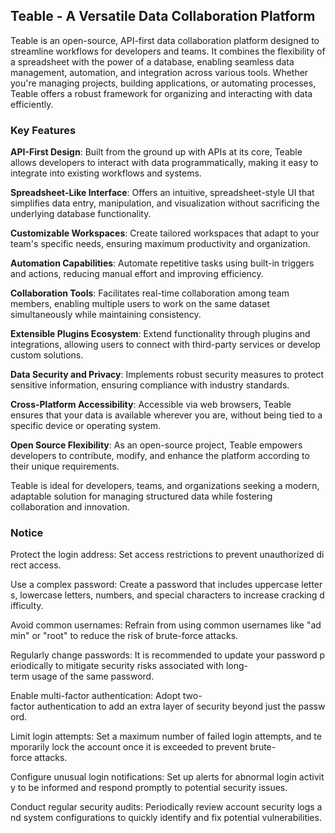 ## Teable - A Versatile Data Collaboration Platform

Teable is an open-source, API-first data collaboration platform designed to streamline workflows for developers and teams. It combines the flexibility of a spreadsheet with the power of a database, enabling seamless data management, automation, and integration across various tools. Whether you're managing projects, building applications, or automating processes, Teable offers a robust framework for organizing and interacting with data efficiently.

### Key Features

**API-First Design**: Built from the ground up with APIs at its core, Teable allows developers to interact with data programmatically, making it easy to integrate into existing workflows and systems.

**Spreadsheet-Like Interface**: Offers an intuitive, spreadsheet-style UI that simplifies data entry, manipulation, and visualization without sacrificing the underlying database functionality.

**Customizable Workspaces**: Create tailored workspaces that adapt to your team's specific needs, ensuring maximum productivity and organization.

**Automation Capabilities**: Automate repetitive tasks using built-in triggers and actions, reducing manual effort and improving efficiency.

**Collaboration Tools**: Facilitates real-time collaboration among team members, enabling multiple users to work on the same dataset simultaneously while maintaining consistency.

**Extensible Plugins Ecosystem**: Extend functionality through plugins and integrations, allowing users to connect with third-party services or develop custom solutions.

**Data Security and Privacy**: Implements robust security measures to protect sensitive information, ensuring compliance with industry standards.

**Cross-Platform Accessibility**: Accessible via web browsers, Teable ensures that your data is available wherever you are, without being tied to a specific device or operating system.

**Open Source Flexibility**: As an open-source project, Teable empowers developers to contribute, modify, and enhance the platform according to their unique requirements.

Teable is ideal for developers, teams, and organizations seeking a modern, adaptable solution for managing structured data while fostering collaboration and innovation.

### Notice

Protect the login address: Set access restrictions to prevent unauthorized direct access.
    
Use a complex password: Create a password that includes uppercase letters, lowercase letters, numbers, and special characters to increase cracking difficulty.
    
Avoid common usernames: Refrain from using common usernames like "admin" or "root" to reduce the risk of brute-force attacks.
    
Regularly change passwords: It is recommended to update your password periodically to mitigate security risks associated with long-term usage of the same password.
    
Enable multi-factor authentication: Adopt two-factor authentication to add an extra layer of security beyond just the password.
    
Limit login attempts: Set a maximum number of failed login attempts, and temporarily lock the account once it is exceeded to prevent brute-force attacks.
    
Configure unusual login notifications: Set up alerts for abnormal login activity to be informed and respond promptly to potential security issues.
    
Conduct regular security audits: Periodically review account security logs and system configurations to quickly identify and fix potential vulnerabilities.
        